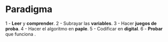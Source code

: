 # Paradigma

1 - **Leer** y **comprender**.
2 - Subrayar las **variables**.
3 - Hacer **juegos de proba**.
4 - Hacer el algoritmo en **paple**.
5 - Codificar en **digital**.
6 - **Probar** que funciona .
